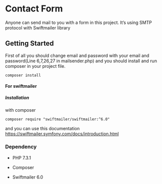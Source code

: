 # Contact Form #

Anyone can send mail to you with a form in this project.
It’s using SMTP protocol with Swiftmailer library
## Getting Started ##
First of all you should change email and password with your email and password(Line 6,7,26,27 in mailsender.php)
and you should install and run composer in your project file.

` composer install `
#### For swiftmailer ####
##### Installation #####
with composer

` composer require "swiftmailer/swiftmailer:^6.0" `

and you can use this documentation
https://swiftmailer.symfony.com/docs/introduction.html
### Dependency ###
* PHP 7.3.1

* Composer

* Swiftmailer 6.0
